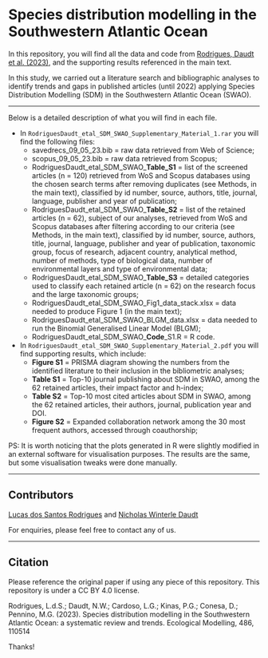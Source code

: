 # Species distribution modelling in the Southwestern Atlantic Ocean

In this repository, you will find all the data and code from [Rodrigues, Daudt et al. (2023)](https://github.com/lvcasrodrigues/RodriguesDaudt_SDM_SWAO#citation), and the supporting results referenced in the main text.

In this study, we carried out a literature search and bibliographic analyses to identify trends and gaps in published articles (until 2022) applying Species Distribution Modelling (SDM) in the Southwestern Atlantic Ocean (SWAO). 

***
Below is a detailed description of what you will find in each file.

* In `RodriguesDaudt_etal_SDM_SWAO_Supplementary_Material_1.rar` you will find the following files:
  * savedrecs_09_05_23.bib = raw data retrieved from Web of Science;
  * scopus_09_05_23.bib = raw data retrieved from Scopus;
  * RodriguesDaudt_etal_SDM_SWAO_**Table_S1** = list of the screened articles (n = 120) retrieved from WoS and Scopus databases using the chosen search terms after removing duplicates (see Methods, in the main text), classified by id number, source, authors, title, journal, language, publisher and year of publication;
  * RodriguesDaudt_etal_SDM_SWAO_**Table_S2** = list of the retained articles (n = 62), subject of our analyses, retrieved from WoS and Scopus databases after filtering according to our criteria (see Methods, in the main text), classified by id number, source, authors, title, journal, language, publisher and year of publication, taxonomic group, focus of research, adjacent country, analytical method, number of methods, type of biological data, number of environmental layers and type of environmental data;
  * RodriguesDaudt_etal_SDM_SWAO_**Table_S3** = detailed categories used to classify each retained article (n = 62) on the research focus and the large taxonomic groups;
  * RodriguesDaudt_etal_SDM_SWAO_Fig1_data_stack.xlsx = data needed to produce Figure 1 (in the main text);
  * RodriguesDaudt_etal_SDM_SWAO_BLGM_data.xlsx = data needed to run the Binomial Generalised Linear Model (BLGM);
  * RodriguesDaudt_etal_SDM_SWAO_**Code**_S1.R = R code.
* In `RodriguesDaudt_etal_SDM_SWAO_Supplementary_Material_2.pdf` you will find supporting results, which include:
  * **Figure S1** = PRISMA diagram showing the numbers from the identified literature to their inclusion in the bibliometric analyses;
  * **Table S1** = Top-10 journal publishing about SDM in SWAO, among the 62 retained articles, their impact factor and h-index;
  * **Table S2** = Top-10 most cited articles about SDM in SWAO, among the 62 retained articles, their authors, journal, publication year and DOI.
  * **Figure S2** = Expanded collaboration network among the 30 most frequent authors, accessed through coauthorship;

PS: It is worth noticing that the plots generated in R were slightly modified in an external software for visualisation purposes. The results are the same, but some visualisation tweaks were done manually.

***
## Contributors

[Lucas dos Santos Rodrigues](https://github.com/lvcasrodrigues) and [Nicholas Winterle Daudt](https://github.com/nwdaudt)

For enquiries, please feel free to contact any of us.

***
## Citation
Please reference the original paper if using any piece of this repository. This repository is under a CC BY 4.0 license.

Rodrigues, L.d.S.; Daudt, N.W.; Cardoso, L.G.; Kinas, P.G.; Conesa, D.; Pennino, M.G. (2023). Species distribution modelling in the Southwestern Atlantic Ocean: a systematic review and trends. Ecological Modelling, 486, 110514

Thanks!

